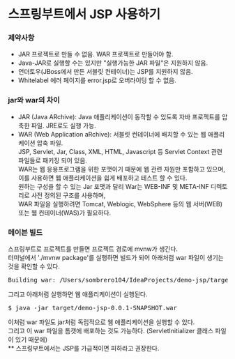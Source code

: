 
# 스프링부트에서 JSP 사용하기

### 제약사항
- JAR 프로젝트로 만들 수 없음. WAR 프로젝트로 만들어야 함.
- Java-JAR로 실행할 수는 있지만 "실행가능한 JAR 파일"은 지원하지 않음.
- 언더토우(JBoss에서 만든 서블릿 컨테이너)는 JSP를 지원하지 않음.
- Whitelabel 에러 페이지를 error.jsp로 오버라이딩 할 수 없음.

### jar와 war의 차이
- JAR (Java ARchive): Java 애플리케이션이 동작할 수 있도록 자바 프로젝트를 압축한 파일. JRE로도 실행 가능.
- WAR (Web Application aRchive): 서블릿 컨테이너에 배치할 수 있는 웹 애플리케이션 압축 파일. <br/>
    JSP, Servlet, Jar, Class, XML, HTML, Javascript 등 Servlet Context 관련 파일들로 패키징 되어 있음.<br/>
    WAR는 웹 응용프로그램을 위한 포맷이기 때문에 웹 관련 자원만 포함하고 있으며, <br/>
    이를 사용하면 웹 애플리케이션을 쉽게 배포하고 테스트 할 수 있다.<br/>
    원하는 구성을 할 수 있는 Jar 포맷과 달리 War는 WEB-INF 및 META-INF 디렉토리로 사전 정의된 구조를 사용하며,<br/>
    WAR 파일을 실행하려면 Tomcat, Weblogic, WebSphere 등의 웹 서버(WEB) 또는 웹 컨테이너(WAS)가 필요하다. <br/>

### 메이븐 빌드
스프링부트로 프로젝트를 만들면 프로젝트 경로에 mvnw가 생긴다.<br/>
터미널에서 './mvnw package'를 실행하면 빌드가 되어 아래처럼 war 파일이 생기는 것을 확인할 수 있다.<br/>
<pre>
Building war: /Users/sombrero104/IdeaProjects/demo-jsp/target/demo-jsp-0.0.1-SNAPSHOT.war
</pre>

그리고 아래처럼 실행하면 웹 애플리케이션이 실행된다.<br/>
<pre>
$ java -jar target/demo-jsp-0.0.1-SNAPSHOT.war
</pre>
이처럼 war 파일도 jar처럼 독립적으로 웹 애플리케이션을 실행할 수 있다. <br/>
그리고 이 war 파일을 톰캣에 배포하는 것도 가능하다. (ServletInitializer 클래스 파일이 있기 때문에)<br/>
** 스프링부트에서는 JSP를 가급적이면 피하라고 권장한다. <br/>
<br/><br/>
